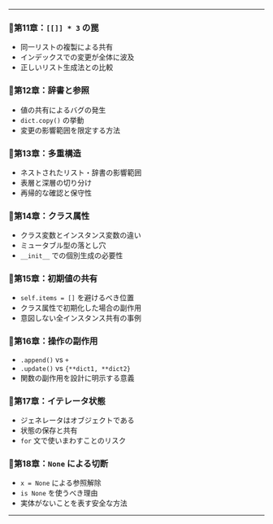 <hr>

### 📝第11章：`[[]] * 3` の罠

* 同一リストの複製による共有
* インデックスでの変更が全体に波及
* 正しいリスト生成法との比較

### 📝第12章：辞書と参照

* 値の共有によるバグの発生
* `dict.copy()` の挙動
* 変更の影響範囲を限定する方法

### 📝第13章：多重構造

* ネストされたリスト・辞書の影響範囲
* 表層と深層の切り分け
* 再帰的な確認と保守性

### 📝第14章：クラス属性

* クラス変数とインスタンス変数の違い
* ミュータブル型の落とし穴
* `__init__` での個別生成の必要性

### 📝第15章：初期値の共有

* `self.items = []` を避けるべき位置
* クラス属性で初期化した場合の副作用
* 意図しない全インスタンス共有の事例

### 📝第16章：操作の副作用

* `.append()` vs `+`
* `.update()` vs `{**dict1, **dict2}`
* 関数の副作用を設計に明示する意義

### 📝第17章：イテレータ状態

* ジェネレータはオブジェクトである
* 状態の保存と共有
* `for` 文で使いまわすことのリスク

### 📝第18章：`None` による切断

* `x = None` による参照解除
* `is None` を使うべき理由
* 実体がないことを表す安全な方法

<hr>